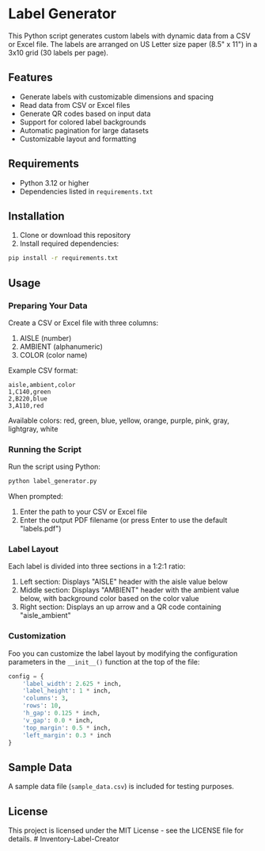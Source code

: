 # Label Generator

This Python script generates custom labels with dynamic data from a CSV or Excel file. The labels are arranged on US Letter size paper (8.5" x 11") in a 3x10 grid (30 labels per page).

## Features

- Generate labels with customizable dimensions and spacing
- Read data from CSV or Excel files
- Generate QR codes based on input data
- Support for colored label backgrounds
- Automatic pagination for large datasets
- Customizable layout and formatting

## Requirements

- Python 3.12 or higher
- Dependencies listed in `requirements.txt`

## Installation

1. Clone or download this repository
2. Install required dependencies:

```bash
pip install -r requirements.txt
```

## Usage

### Preparing Your Data

Create a CSV or Excel file with three columns:
1. AISLE (number)
2. AMBIENT (alphanumeric)
3. COLOR (color name)

Example CSV format:
```
aisle,ambient,color
1,C140,green
2,B220,blue
3,A110,red
```

Available colors: red, green, blue, yellow, orange, purple, pink, gray, lightgray, white

### Running the Script

Run the script using Python:

```bash
python label_generator.py
```

When prompted:
1. Enter the path to your CSV or Excel file
2. Enter the output PDF filename (or press Enter to use the default "labels.pdf")

### Label Layout

Each label is divided into three sections in a 1:2:1 ratio:

1. Left section: Displays "AISLE" header with the aisle value below
2. Middle section: Displays "AMBIENT" header with the ambient value below, with background color based on the color value
3. Right section: Displays an up arrow and a QR code containing "aisle_ambient"

### Customization

Foo you can customize the label layout by modifying the configuration parameters in the `__init__()` function at the top of the file:

```python
config = {
    'label_width': 2.625 * inch,
    'label_height': 1 * inch,
    'columns': 3,
    'rows': 10,
    'h_gap': 0.125 * inch,
    'v_gap': 0.0 * inch,
    'top_margin': 0.5 * inch,
    'left_margin': 0.3 * inch
}
```

## Sample Data

A sample data file (`sample_data.csv`) is included for testing purposes.

## License

This project is licensed under the MIT License - see the LICENSE file for details. #   I n v e n t o r y - L a b e l - C r e a t o r  
 